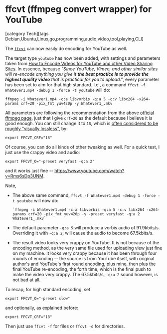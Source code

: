 # ffcvt (ffmpeg convert wrapper) for YouTube

[category Tech][tags Debian,Ubuntu,Linux,go,programming,audio,video,tool,playing,CLI]

The [`ffcvt`](https://github.com/suntong001/ffcvt) can now easily do encoding for YouTube as well.

<!--more-->

The target type `youtube` has now been added, with settings and parameters taken from [How to Encode Videos for YouTube and other Video Sharing Sites](https://trac.ffmpeg.org/wiki/Encode/YouTube). In essence, because *"Since YouTube, Vimeo, and other similar sites will re-encode anything you give it* ***the best practice is to provide the highest quality video*** *that is practical for you to upload."*, every parameter has been set to aim for that high standard. I.e., a command `ffcvt -f Whatever1.mp4 -debug 1 -force -t youtube` will do:

    ffmpeg -i Whatever1.mp4 -c:a libvorbis -q:a 5 -c:v libx264 -x264-params crf=20 -pix_fmt yuv420p -y Whatever1_.mkv

All parameters are following the recommendation from the above [official ffmpeg page](https://trac.ffmpeg.org/wiki/Encode/YouTube), just that I give `crf=20` as the default because I believe it is good enough. You can still change it to `18`, which is [often considered to be roughly "visually lossless"](https://trac.ffmpeg.org/wiki/EncodingForStreamingSites), by:

    export FFCVT_CRF="18"

Of course, you can do all kinds of other tweaking as well. For a quick test, I just use the crappy video and audio:

	export FFCVT_O="-preset veryfast -q:a 2"

and it works just fine -- https://www.youtube.com/watch?v=Rms6sDp3UNM.

Note,

- The above same command, `ffcvt -f Whatever1.mp4 -debug 1 -force -t youtube` will now do:

      `ffmpeg -i Whatever1.mp4 -c:a libvorbis -q:a 5 -c:v libx264 -x264-params crf=20 -pix_fmt yuv420p -y -preset veryfast -q:a 2 Whatever1_.mkv`
  
- The default parameter `-q:a 5` will produce a vorbis audio of 91.9kbits/s. Overriding it with `-q:a 2`, will cause the audio to become 67.5kbits/s.
- The result video looks very crappy on YouTube. It is not because of the encoding method, as the very same file used for uploading view just fine on my machine. It looks very crappy because it has been through four rounds of encoding -- the source is from YouTube itself, with original author's and YouTube's first round encoding, plus mine, then plus the final YouTube re-encoding, the forth time, which is the final push to make the video very crappy. The 67.5kbits/s, `-q:a 2` sound however, is not bad at all. 

To recap, for high standard encoding, set 

	export FFCVT_O="-preset slow"

and optionally, as explained before:

    export FFCVT_CRF="18"

Then just use `ffcvt -f` for files or `ffcvt -d` for directories. 

